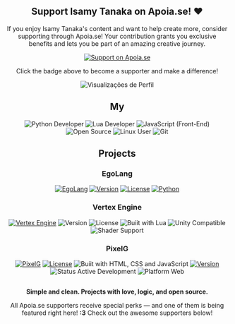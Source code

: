<div align="center">

## Support Isamy Tanaka on Apoia.se! ❤️

If you enjoy Isamy Tanaka's content and want to help create more, consider supporting through Apoia.se! Your contribution grants you exclusive benefits and lets you be part of an amazing creative journey.

[![Support on Apoia.se](https://img.shields.io/badge/Apoia.se-Support_Isamy_Tanaka-D72638?style=flat&logo=buymeacoffee&logoColor=white&labelColor=FF3D3D&color=D72638)](https://apoia.se/isamytanaka)

Click the badge above to become a supporter and make a difference!

![Visualizações de Perfil](https://count.getloli.com/get/@isamytanaka.github.readme)

  
## My

![Python Developer](https://img.shields.io/badge/Python_Developer-3776AB?style=flat&logo=python&logoColor=FFD43B&labelColor=1E1E1E&color=306998) ![Lua Developer](https://img.shields.io/badge/Lua_Developer-000080?style=flat&logo=lua&logoColor=FFFFFF&labelColor=191970&color=4169E1) ![JavaScript (Front-End)](https://img.shields.io/badge/JavaScript_(Front--End)-F7DF1E?style=flat&logo=javascript&logoColor=000000&labelColor=FFD700&color=FFA500) ![Open Source](https://img.shields.io/badge/Open_Source_Contributor-3DA639?style=flat&logo=github&logoColor=FFFFFF&labelColor=1E1E1E&color=006400) ![Linux User](https://img.shields.io/badge/Linux_User-FCC624?style=flat&logo=linux&logoColor=000000&labelColor=1E1E1E&color=FF4500) ![Git](https://img.shields.io/badge/Git-F05032?style=flat&logo=git&logoColor=FFFFFF&labelColor=1E1E1E&color=A52A2A)

## Projects

### EgoLang

[![EgoLang](https://img.shields.io/badge/EgoLang-%E2%9A%96%20Powered-FFD700?style=flat&logo=expensify&logoColor=00274D&labelColor=0057B7&color=00A4E0&borderRadius=50)](https://github.com/isamytanaka/EgoLang) [![Version](https://img.shields.io/badge/Version-2.8.0-FF4500?style=flat&logo=v&logoColor=white&labelColor=FF7F50&borderRadius=20)](https://github.com/isamytanaka/EgoLang) [![License](https://img.shields.io/badge/License-MIT-9370DB?style=flat&logo=license&logoColor=white&labelColor=8A2BE2&borderRadius=20)](https://github.com/isamytanaka/EgoLang/blob/main/LICENSE) [![Python](https://img.shields.io/badge/Buiit_with-Python-4B8BBE?style=flat&logo=python&logoColor=white&labelColor=306998&borderRadius=20)](https://www.python.org/)

### Vertex Engine

[![Vertex Engine](https://img.shields.io/badge/Vertex_Effects_Engine-FX_Core-8A2BE2?style=flat&logo=ray&logoColor=white&labelColor=4B0082&color=6A5ACD)](https://github.com/isamytanaka/Vertex_Effects_Engine_Csharp) ![Version](https://img.shields.io/badge/Version-1.0.0-00CED1?style=flat&logo=semantic-release&logoColor=white&labelColor=008B8B&color=20B2AA) ![License](https://img.shields.io/badge/License-MIT-DAA520?style=flat&logo=open-source-initiative&logoColor=white&labelColor=B8860B&color=FFD700) ![Buiit with Lua](https://img.shields.io/badge/Buiit_with-Lua-000080?style=flat&logo=lua&logoColor=white&labelColor=191970&color=4169E1) ![Unity Compatible](https://img.shields.io/badge/Unity_Compatible-Engine_Ready-000000?style=flat&logo=unity&logoColor=white&labelColor=333333&color=222222) ![Shader Support](https://img.shields.io/badge/Shader_Compatible-Yes-8B008B?style=flat&logo=opengl&logoColor=white&labelColor=4B0082&color=9400D3)

### PixelG

[![PixelG](https://img.shields.io/badge/PixelG-Pixel_Art_Tool-FF69B4?style=flat&logo=artstation&logoColor=white&labelColor=C71585&color=DB7093)](https://github.com/isamytanaka/PixelG) [![License](https://img.shields.io/badge/License-MIT-DAA520?style=flat&logo=open-source-initiative&logoColor=white&labelColor=B8860B&color=FFD700)](https://github.com/isamytanaka/PixelG/blob/main/LICENSE) ![Buiit with HTML, CSS and JavaScript](https://img.shields.io/badge/Buiit_with-HTML,_CSS,_JavaScript-E34F26?style=flat&logo=javascript&logoColor=white&labelColor=F08080&color=FF6347) [![Version](https://img.shields.io/badge/Version-1.0.0-00CED1?style=flat&logo=semantic-release&logoColor=white&labelColor=008B8B&color=20B2AA)](https://github.com/isamytanaka/PixelG/releases) ![Status Active Development](https://img.shields.io/badge/Status-Active_Development-32CD32?style=flat&logo=githubactions&logoColor=white&labelColor=006400&color=228B22) ![Platform Web](https://img.shields.io/badge/Platform-Web_Only-1E90FF?style=flat&logo=googlechrome&logoColor=white&labelColor=4682B4&color=6495ED)

##
**Simple and clean. Projects with love, logic, and open source.**

All Apoia.se supporters receive special perks — and one of them is being featured right here! **:3**
Check out the awesome supporters below!

</div>
